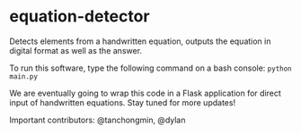 # equation-detector
Detects elements from a handwritten equation, outputs the equation in digital format as well as the answer.

To run this software, type the following command on a bash console:
`python main.py`

We are eventually going to wrap this code in a Flask application for direct input of handwritten equations. Stay tuned for more updates!

Important contributors: @tanchongmin, @dylan
